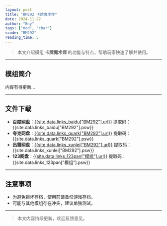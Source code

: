 ```yaml
---
layout: post
title: "BM292 卡牌魔术师"
date: 2024-11-22
author: "Bny"
tags: ["mod", "char"]
scode: "BM292"
reading_time: 5
---
```


> 本文介绍模组 **卡牌魔术师** 的功能与特点，帮助玩家快速了解并使用。

---

## 模组简介

内容有待更新...

---

## 文件下载
- **百度网盘**：[{{site.data.links_baidu["BM292"].url}}]({{site.data.links_baidu["BM292"].url}}) 提取码：{{site.data.links_baidu["BM292"].psw}}
- **夸克网盘**：[{{site.data.links_quark["BM292"].url}}]({{site.data.links_quark["BM292"].url}}) 提取码：{{site.data.links_quark["BM292"].psw}}
- **迅雷网盘**：[{{site.data.links_xunlei["BM292"].url}}]({{site.data.links_xunlei["BM292"].url}}) 提取码：{{site.data.links_xunlei["BM292"].psw}}
- **123网盘**：[{{site.data.links_123pan["模组"].url}}]({{site.data.links_123pan["模组"].url}}) 提取码：{{site.data.links_123pan["模组"].psw}}

---

## 注意事项
- 为避免损坏存档，使用前请备份游戏存档。
- 可能与其他模组存在冲突，建议单独测试。

---

> 本文内容持续更新，欢迎反馈意见。
